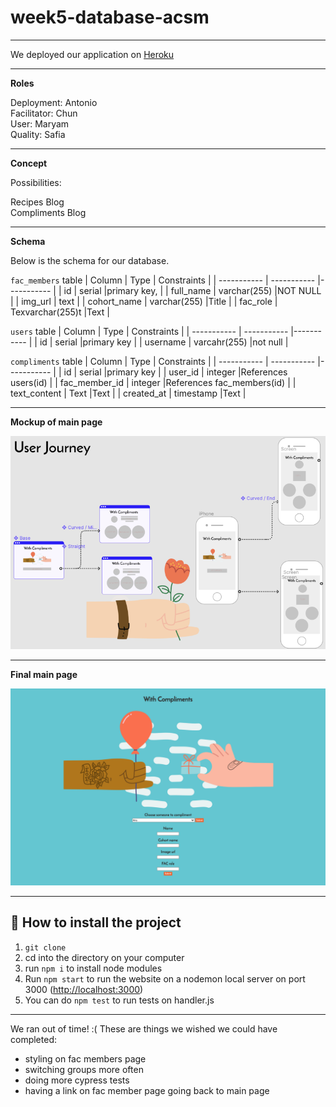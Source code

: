 # week5-database-acsm

---

We deployed our application on [Heroku](https://with-compliments.herokuapp.com/)

---

**Roles**

Deployment: Antonio<br>
Facilitator: Chun<br>
User: Maryam<br>
Quality: Safia<br>

---

**Concept**

Possibilities:

Recipes Blog<br>
Compliments Blog<br>

---

**Schema**

Below is the schema for our database.

`fac_members` table
| Column      | Type | Constraints |
| ----------- | ----------- |----------- |
|  id         | serial       |primary key,       |
|  full_name  | varchar(255) |NOT NULL        |
| img_url | text |
| cohort_name | varchar(255)  |Title       |
| fac_role    | Texvarchar(255)t        |Text        |

`users` table
| Column      | Type | Constraints |
| ----------- | ----------- |----------- |
| id      | serial       |primary key       |
| username   | varcahr(255)    |not null        |

`compliments` table
| Column      | Type | Constraints |
| ----------- | ----------- |----------- |
| id      | serial       |primary key       |
| user_id   | integer     |References users(id) |
| fac_member_id   | integer        |References fac_members(id)        |
| text_content   | Text        |Text        |
| created_at   | timestamp        |Text        |

---

**Mockup of main page**

![](figma-mockup.png)

---

**Final main page**

![](homepage.png)


---

## **💾 How to install the project**

1. `git clone`
2. cd into the directory on your computer
3. run `npm i` to install node modules
4. Run `npm start` to run the website on a nodemon local server on port 3000 ([http://localhost:3000](http://localhost:8000/))
5. You can do `npm test` to run tests on handler.js


---

We ran out of time! :( These are things we wished we could have completed:
 - styling on fac members page
 - switching groups more often
 - doing more cypress tests
 - having a link on fac member page going back to main page
